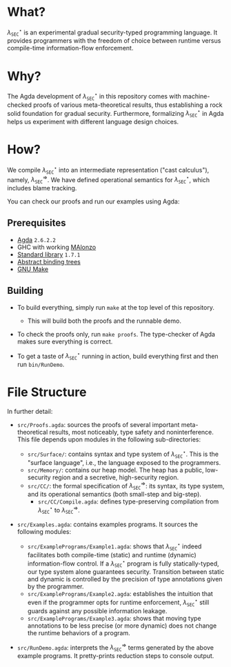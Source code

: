 # What?

$\lambda_{\mathtt{SEC}}^\star$ is an experimental gradual security-typed programming language.
It provides programmers with the freedom of choice between runtime versus compile-time
information-flow enforcement.

# Why?

The Agda development of $\lambda_{\mathtt{SEC}}^\star$ in this repository comes with
machine-checked proofs of various meta-theoretical results, thus establishing a rock
solid foundation for gradual security. Furthermore, formalizing $\lambda_{\mathtt{SEC}}^\star$
in Agda helps us experiment with different language design choices.

# How?

We compile $\lambda_{\mathtt{SEC}}^\star$ into an intermediate representation ("cast calculus"),
namely, $\lambda_{\mathtt{SEC}}^\Rightarrow$. We have defined operational semantics for
$\lambda_{\mathtt{SEC}}^\star$, which includes blame tracking.

You can check our proofs and run our examples using Agda:

## Prerequisites

- [Agda](https://wiki.portal.chalmers.se/agda) `2.6.2.2`
- GHC with working [MAlonzo](https://wiki.portal.chalmers.se/agda/Docs/MAlonzo)
- [Standard library](https://github.com/agda/agda-stdlib) `1.7.1`
- [Abstract binding trees](https://github.com/jsiek/abstract-binding-trees/)
- [GNU Make](https://www.gnu.org/software/make/)

## Building

+ To build everything, simply run `make` at the top level of this repository.
    - This will build both the proofs and the runnable demo.

+ To check the proofs only, run `make proofs`. The type-checker of Agda makes sure
  everything is correct.

+ To get a taste of $\lambda_{\mathtt{SEC}}^\star$ running in action, build everything
  first and then run `bin/RunDemo`.

# File Structure

In further detail:

+ `src/Proofs.agda`: sources the proofs of several important
  meta-theoretical results, most noticeably, type safety and noninterference.
  This file depends upon modules in the following sub-directories:
  - `src/Surface/`: contains syntax and type system of
    $\lambda_{\mathtt{SEC}}^\star$. This is the "surface language",
    i.e., the language exposed to the programmers.
  - `src/Memory/`: contains our heap model. The heap has a public, low-security
    region and a secretive, high-security region.
  - `src/CC/`: the formal specification of $\lambda_{\mathtt{SEC}}^\Rightarrow$:
    its syntax, its type system, and its operational semantics (both small-step
    and big-step).
      * `src/CC/Compile.agda`: defines type-preserving compilation
        from $\lambda_{\mathtt{SEC}}^\star$ to $\lambda_{\mathtt{SEC}}^\Rightarrow$.

+ `src/Examples.agda`: contains examples programs. It sources the
  following modules:
  - `src/ExamplePrograms/Example1.agda`: shows that
    $\lambda_{\mathtt{SEC}}^\star$ indeed facilitates both compile-time
    (static) and runtime (dynamic) information-flow control.
    If a $\lambda_{\mathtt{SEC}}^\star$ program is fully statically-typed,
    our type system alone guarantees security. Transition between
    static and dynamic is controlled by the precision of type annotations
    given by the programmer.
  - `src/ExamplePrograms/Example2.agda`: establishes the
    intuition that even if the programmer opts for runtime enforcement,
    $\lambda_{\mathtt{SEC}}^\star$ still guards against any possible
    information leakage.
  - `src/ExamplePrograms/Example3.agda`: shows that moving
    type annotations to be less precise (or more dynamic) does not change
    the runtime behaviors of a program.

+ `src/RunDemo.agda`: interprets the $\lambda_{\mathtt{SEC}}^\Rightarrow$
  terms generated by the above example programs. It pretty-prints
  reduction steps to console output.
